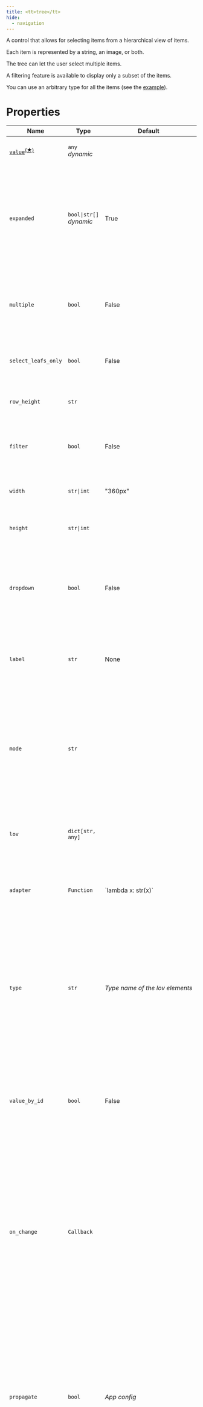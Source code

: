 ```yaml
---
title: <tt>tree</tt>
hide:
  - navigation
---
```


<!-- Category: controls -->
A control that allows for selecting items from a hierarchical view of items.

Each item is represented by a string, an image, or both.

The tree can let the user select multiple items.

A filtering feature is available to display only a subset of the items.

You can use an arbitrary type for all the items (see the
[example](#display-a-hierarchy-of-arbitrary-objects)).

# Properties


<table>
<thead>
    <tr>
    <th>Name</th>
    <th>Type</th>
    <th>Default</th>
    <th>Description</th>
    </tr>
</thead>
<tbody>
<tr>
<td nowrap><code id="p-value"><u><bold>value</bold></u></code><sup><a href="#dv">(&#9733;)</a></sup></td>
<td><code>any</code><br/><i>dynamic</i></td>
<td nowrap></td>
<td><p>Bound to the selection value.</p></td>
</tr>
<tr>
<td nowrap><code id="p-expanded">expanded</code></td>
<td><code>bool|str[]</code><br/><i>dynamic</i></td>
<td nowrap>True</td>
<td><p>If Boolean and False, only one node can be expanded at one given level. Otherwise this should be set to an array of the node identifiers that need to be expanded.</p></td>
</tr>
<tr>
<td nowrap><code id="p-multiple">multiple</code></td>
<td><code>bool</code></td>
<td nowrap>False</td>
<td><p>If True, the user can select multiple items by holding the <code>Ctrl</code> key while clicking on items.</p></td>
</tr>
<tr>
<td nowrap><code id="p-select_leafs_only">select_leafs_only</code></td>
<td><code>bool</code></td>
<td nowrap>False</td>
<td><p>If True, the user can only select leaf nodes.</p></td>
</tr>
<tr>
<td nowrap><code id="p-row_height">row_height</code></td>
<td><code>str</code></td>
<td nowrap></td>
<td><p>The height, in CSS units, of each row.</p></td>
</tr>
<tr>
<td nowrap><code id="p-filter">filter</code></td>
<td><code>bool</code></td>
<td nowrap>False</td>
<td><p>If True, this control is combined with a filter input area.</p></td>
</tr>
<tr>
<td nowrap><code id="p-width">width</code></td>
<td><code>str|int</code></td>
<td nowrap>"360px"</td>
<td><p>The width, in CSS units, of this element.</p></td>
</tr>
<tr>
<td nowrap><code id="p-height">height</code></td>
<td><code>str|int</code></td>
<td nowrap></td>
<td><p>The height, in CSS units, of this element.</p></td>
</tr>
<tr>
<td nowrap><code id="p-dropdown">dropdown</code></td>
<td><code>bool</code></td>
<td nowrap>False</td>
<td><p>If True, the list of items is shown in a dropdown menu.<br/><br/>You cannot use the filter in that situation.</p></td>
</tr>
<tr>
<td nowrap><code id="p-label">label</code></td>
<td><code>str</code></td>
<td nowrap>None</td>
<td><p>The label associated with the selector when in dropdown mode.</p></td>
</tr>
<tr>
<td nowrap><code id="p-mode">mode</code></td>
<td><code>str</code></td>
<td nowrap></td>
<td><p>Define the way the selector is displayed:<ul><li>&quot;radio&quot;: list of radio buttons</li><li>&quot;check&quot;: list of check buttons</li><li>any other value: selector as usual.</p></td>
</tr>
<tr>
<td nowrap><code id="p-lov">lov</code></td>
<td><code>dict[str, any]</code></td>
<td nowrap></td>
<td><p>The list of values. See the <a href="../../binding/#list-of-values">section on List of Values</a> for details.</p></td>
</tr>
<tr>
<td nowrap><code id="p-adapter">adapter</code></td>
<td><code>Function</code></td>
<td nowrap>`lambda x: str(x)`</td>
<td><p>The function that transforms an element of <i>lov</i> into a <i>tuple(id:str, label:str|Icon)</i>.</p></td>
</tr>
<tr>
<td nowrap><code id="p-type">type</code></td>
<td><code>str</code></td>
<td nowrap><i>Type name of the lov elements</i></td>
<td><p>Must be specified if <i>lov</i> contains a non-specific type of data (ex: dict).<br/><i>value</i> must be of that type, <i>lov</i> must be an iterable on this type, and the adapter function will receive an object of this type.</p></td>
</tr>
<tr>
<td nowrap><code id="p-value_by_id">value_by_id</code></td>
<td><code>bool</code></td>
<td nowrap>False</td>
<td><p>If False, the selection value (in <i>value</i>) is the selected element in <i>lov</i>. If set to True, then <i>value</i> is set to the id of the selected element in <i>lov</i>.</p></td>
</tr>
<tr>
<td nowrap><code id="p-on_change">on_change</code></td>
<td><code>Callback</code></td>
<td nowrap></td>
<td><p>The name of a function that is triggered when the value is updated.<br/>The parameters of that function are all optional:
<ul>
<li>state (<code>State^</code>): the state instance.</li>
<li>var_name (str): the variable name.</li>
<li>value (any): the new value.</li>
</ul></p></td>
</tr>
<tr>
<td nowrap><code id="p-propagate">propagate</code></td>
<td><code>bool</code></td>
<td nowrap><i>App config</i></td>
<td><p>Allows the control's main value to be automatically propagated.<br/>The default value is defined at the application configuration level.<br/>If True, any change to the control's value is immediately reflected in the bound application variable.</p></td>
</tr>
<tr>
<td nowrap><code id="p-active">active</code></td>
<td><code>bool</code><br/><i>dynamic</i></td>
<td nowrap>True</td>
<td><p>Indicates if this component is active.<br/>An inactive component allows no user interaction.</p></td>
</tr>
<tr>
<td nowrap><code id="p-id">id</code></td>
<td><code>str</code></td>
<td nowrap></td>
<td><p>The identifier that will be assigned to the rendered HTML component.</p></td>
</tr>
<tr>
<td nowrap><code id="p-properties">properties</code></td>
<td><code>dict[str, any]</code></td>
<td nowrap></td>
<td><p>Bound to a dictionary that contains additional properties for this element.</p></td>
</tr>
<tr>
<td nowrap><code id="p-class_name">class_name</code></td>
<td><code>str</code><br/><i>dynamic</i></td>
<td nowrap></td>
<td><p>The list of CSS class names that will be associated with the generated HTML Element.<br/>These class names will be added to the default <code>taipy-&lt;element_type&gt;</code>.</p></td>
</tr>
<tr>
<td nowrap><code id="p-hover_text">hover_text</code></td>
<td><code>str</code><br/><i>dynamic</i></td>
<td nowrap></td>
<td><p>The information that is displayed when the user hovers over this element.</p></td>
</tr>
  </tbody>
</table>

<p><sup id="dv">(&#9733;)</sup><a href="#p-value" title="Jump to the default property documentation."><code>value</code></a> is the default property for this visual element.</p>

# Styling

All the tree controls are generated with the "taipy-tree" CSS class. You can use this class
name to select the tree controls on your page and apply style.

# Usage

## Display a list of string

You can create a tree on a series of strings:

!!! example "Definition"

    === "Markdown"

        ```
        <|{value}|tree|lov=Item 1;Item 2;Item 3|>
        ```

    === "HTML"

        ```html
        <taipy:tree lov="Item 1;Item 2;Item 3">{value}</taipy:tree>
        ```

    === "Python"

        ```python
        import taipy.gui.builder as tgb
        ...
        tgb.tree("{value}", lov="Item 1;Item 2;Item 3")
        ```

## Display with filter and multiple selection

You can add a filter input field that lets you display only strings that match the filter value.

The following tree definition will create a tree control that shows the filter selection
(setting the [*filter*](#p-filter) property to True) and allows users to select multiple items
(setting the [*multiple*](#p-multiple) property to True):
!!! example "Definition"

    === "Markdown"

        ```
        <|{value}|tree|lov=Item 1;Item 2;Item 3|filter|multiple|>
        ```

    === "HTML"

        ```html
        <taipy:tree lov="Item 1;Item 2;Item 3" filter multiple>{value}</taipy:tree>
        ```

    === "Python"

        ```python
        import taipy.gui.builder as tgb
        ...
        tgb.tree("{value}", lov="Item 1;Item 2;Item 3", filter=True, multiple=True)
        ```

## Display a list of tuples

The [*lov*](#p-lov) property value can be defined so that the tree displays labels and icons
while reflecting the selection by identifiers:
!!! example "Definition"

    === "Markdown"

        ```
        <|{sel}|tree|lov={[("id1", "Label 1", [("id1.1", "Label 1.1"), ("id1.2", "Label 1.2")]), ("id2", Icon("/images/icon.png", "Label 2")), ("id3", "Label 3", [("id3.1", "Label 3.1"), ("id3.2", "Label 3.2")])]}|>
        ```

    === "HTML"

        ```html
        <taipy:tree lov="{[('id1', 'Label 1', [('id1.1', 'Label 1.1'), ('id1.2', 'Label 1.2')]), ('id2', Icon('/images/icon.png', 'Label 2')), ('id3', 'Label 3', [('id3.1', 'Label 3.1'), ('id3.2', 'Label 3.2')])]}">
        {sel}</taipy:tree>
        ```

    === "Python"

        ```python
        import taipy.gui.builder as tgb
        ...
        tgb.tree("{sel}", lov="{[('id1', 'Label 1', [('id1.1', 'Label 1.1'), ('id1.2', 'Label 1.2')]), ('id2', Icon('/images/icon.png', 'Label 2')), ('id3', 'Label 3', [('id3.1', 'Label 3.1'), ('id3.2', 'Label 3.2')])]}")
        ```

## Manage expanded nodes

The property [*expanded*](#p-expanded) must be used to control the expanded/collapse state of the
nodes. By default, the user can expand or collapse nodes.<br/>
If [*expanded*](#p-expanded) is set to False, there can be only one expanded node at any given
level of the tree:  if a node is expanded at a certain level and the user clicks on another node at
the same level, the first node will be automatically collapsed.

The [*expanded*](#p-expanded) property can also hold a list of node identifiers that are expanded.

!!! example "Definition"

    === "Markdown"

        ```
        <|{value}|tree|lov=Item 1;Item 2;Item 3|not expanded|>

        <|{value}|tree|lov=Item 1;Item 2;Item 3|expanded=Item 2|>
        ```

    === "HTML"

        ```html
        <taipy:tree value="{value}" lov="Item 1;Item 2;Item 3" expanded="False" />

        <taipy:tree value="{value}" lov="Item 1;Item 2;Item 3" expanded="Item 2" />
        ```

    === "Python"

        ```python
        import taipy.gui.builder as tgb
        ...
        tgb.tree("value", lov="Item 1;Item 2;Item 3", expanded=False)
        tgb.tree("value", lov="Item 1;Item 2;Item 3", expanded="Item 2")
        ```

## Display a tree of dictionary entries

The tree control has a predefined adapter that can display the definition of a dictionary
structure set to the [*lov*](#p-lov) property as long as each dictionary entry has an *id* and
a *label* key, as well as a *children* key that would hold, in a list, the children of a given
entry. Each child has the same constraints: the *id*, label*, and *children* keys must be
present.<br/>
An entry with no children needs to set an empty list as the value of its *children* key.

Here is an example. Assuming your Python code has created a list of dictionaries:
```python
users = [
    {"id": "231", "label": "Johanna", "year": 1987, "children": [{"id": "231.1", "label": "Johanna's son", "year": 2006}]},
    {"id": "125", "label": "John",    "year": 1979, "children": []},
    {"id": "4",   "label": "Peter",   "year": 1968, "children": []},
    {"id": "31",  "label": "Mary",    "year": 1974, "children": []}
    ]

user_sel = users[2]
```

The definition of a tree control that can represent this data is as simple as:
!!! example "Definition"

    === "Markdown"

        ```
        <|{user_sel}|tree|lov={users}|>
        ```

    === "HTML"

        ```html
        <taipy:tree lov="{users}">{user_sel}</taipy:tree>
        ```

    === "Python"

        ```python
        import taipy.gui.builder as tgb
        ...
        tgb.tree("{user_sel}", lov="{users}")
        ```

## Display a list of objects with the built-in adapter

Objects with attributes *id*, *label*, and *children* (set to a list) can be dealt with
automatically by the built-in *lov* adapter of the tree control.

Assuming your Python code has created a list of such objects:
```python
class User:
    def __init__(self, id, label, birth_year, children):
        self.id, self.label, self.birth_year, self.children = (id, label, birth_year, children)

users = [
    User(231, "Johanna", 1987, [User(231.1, "Johanna's son", 2006, [])]),
    User(125, "John",    1979, []),
    User(4,   "Peter",   1968, []),
    User(31,  "Mary",    1974, [])
    ]

user_sel = users[2]
```

If you want to create a tree control that lets users pick a specific user, you
can use the following control definition:
!!! example "Definition"

    === "Markdown"

        ```
        <|{user_sel}|tree|lov={users}|>
        ```

    === "HTML"

        ```html
        <taipy:tree lov="{users}">{user_sel}</taipy:tree>
        ```

    === "Python"

        ```python
        import taipy.gui.builder as tgb
        ...
        tgb.tree("{user_sel}", lov="{users}")
        ```

## Display a hierarchy of arbitrary objects

The [*adapter*](#p-adapter) property can be set to a function that transforms an arbitrary object
to a representation that the tree control can use: a tuple where the first element is an
identifier of the object (used in the [*value*](#p-value) property), the second element represents
the item's label, and the third element is a list to child objects.

Assuming your Python code has created a list of objects:
```python
class User:
    def __init__(self, id, name, birth_year, children):
        self.id, self.name, self.birth_year, self.children = (id, name, birth_year, children)

users = [
    User(231, "Johanna", 1987, [User(231.1, "Johanna's son", 2006, [])]),
    User(125, "John",    1979, []),
    User(4,   "Peter",   1968, []),
    User(31,  "Mary",    1974, [])
    ]

user_sel = users[2]
```

In this example, we use the Python list *users* as the tree's *list of values*.
Because the control needs a way to convert the list items (which are instances of the class
*User*) into a string that can be displayed, we are using an *adapter*: a function that converts
an object whose type must be provided to the *type* property to a tuple.

In our situation, the adapter can be a lambda function that returns
the adapted tuple for each object in the hierarchy:
!!! example "Definition"

    === "Markdown"

        ```
        <|{user_sel}|tree|lov={users}|type=User|adapter={lambda u: (u.id, u.name, u.children)}|>
        ```

    === "HTML"

        ```html
        <taipy:tree lov="{users}" type="User" adapter="{lambda u: (u.id, u.name, u.children)}">{user_sel}</taipy:tree>
        ```

    === "Python"

        ```python
        import taipy.gui.builder as tgb
        ...
        tgb.tree("{user_sel}", lov="{users}", type="User", adapter="{lambda u: (u.id, u.name, u.children)}")
        ```


